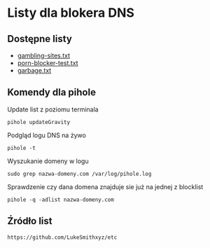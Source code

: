 # Listy dla blokera DNS

## Dostępne listy

* [gambling-sites.txt](https://github.com/mikejbc/test/blob/master/gambling-sites.txt)
* [porn-blocker-test.txt](https://github.com/mikejbc/test/blob/master/porn-blocker-test.txt)
* [garbage.txt](https://github.com/mikejbc/test/blob/master/garbage.txt)

## Komendy dla pihole

Update list z poziomu terminala

```{bash}
pihole updateGravity
```

Podgląd logu DNS na żywo

```{bash}
pihole -t
```

Wyszukanie domeny w logu

```{bash}
sudo grep nazwa-domeny.com /var/log/pihole.log
```

Sprawdzenie czy dana domena znajduje sie już na jednej z blocklist

```{bash}
pihole -q -adlist nazwa-domeny.com
```

## Źródło list

```{html}
https://github.com/LukeSmithxyz/etc
```
